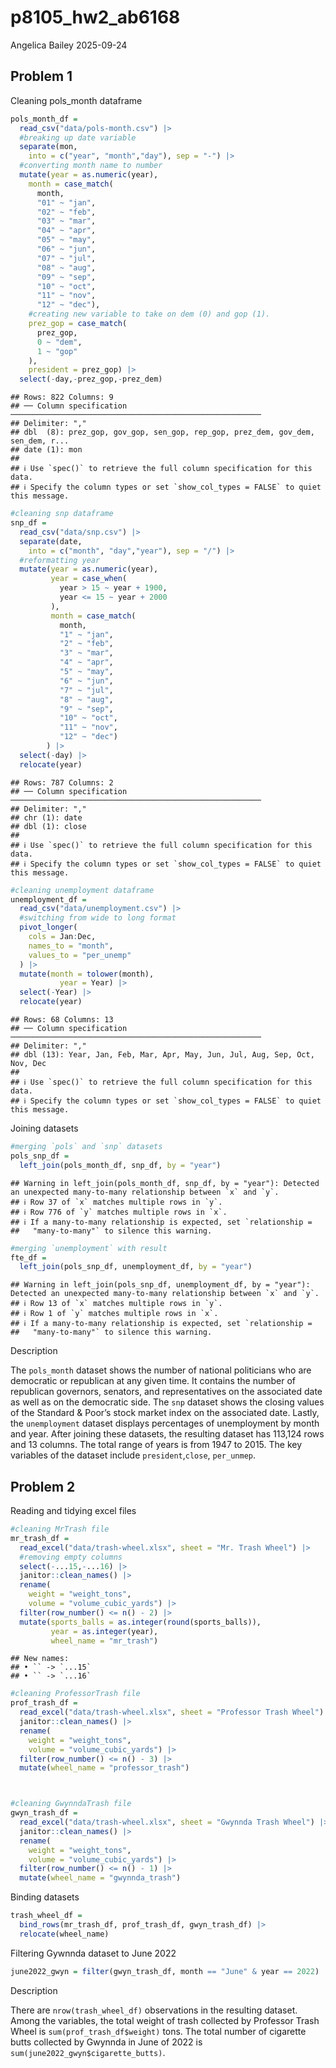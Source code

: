 p8105_hw2_ab6168
================
Angelica Bailey
2025-09-24

## Problem 1

Cleaning pols_month dataframe

``` r
pols_month_df = 
  read_csv("data/pols-month.csv") |> 
  #breaking up date variable
  separate(mon,
    into = c("year", "month","day"), sep = "-") |> 
  #converting month name to number
  mutate(year = as.numeric(year),
    month = case_match(
      month,
      "01" ~ "jan",
      "02" ~ "feb",
      "03" ~ "mar",
      "04" ~ "apr",
      "05" ~ "may",
      "06" ~ "jun",
      "07" ~ "jul",
      "08" ~ "aug",
      "09" ~ "sep",
      "10" ~ "oct",
      "11" ~ "nov",
      "12" ~ "dec"),
    #creating new variable to take on dem (0) and gop (1).
    prez_gop = case_match(
      prez_gop,
      0 ~ "dem",
      1 ~ "gop"
    ),
    president = prez_gop) |> 
  select(-day,-prez_gop,-prez_dem)
```

    ## Rows: 822 Columns: 9
    ## ── Column specification ────────────────────────────────────────────────────────
    ## Delimiter: ","
    ## dbl  (8): prez_gop, gov_gop, sen_gop, rep_gop, prez_dem, gov_dem, sen_dem, r...
    ## date (1): mon
    ## 
    ## ℹ Use `spec()` to retrieve the full column specification for this data.
    ## ℹ Specify the column types or set `show_col_types = FALSE` to quiet this message.

``` r
#cleaning snp dataframe
snp_df = 
  read_csv("data/snp.csv") |> 
  separate(date,
    into = c("month", "day","year"), sep = "/") |> 
  #reformatting year
  mutate(year = as.numeric(year),
         year = case_when(
           year > 15 ~ year + 1900,
           year <= 15 ~ year + 2000
         ),
         month = case_match(
           month,
           "1" ~ "jan",
           "2" ~ "feb",
           "3" ~ "mar",
           "4" ~ "apr",
           "5" ~ "may",
           "6" ~ "jun",
           "7" ~ "jul",
           "8" ~ "aug",
           "9" ~ "sep",
           "10" ~ "oct",
           "11" ~ "nov",
           "12" ~ "dec")
        ) |> 
  select(-day) |> 
  relocate(year)
```

    ## Rows: 787 Columns: 2
    ## ── Column specification ────────────────────────────────────────────────────────
    ## Delimiter: ","
    ## chr (1): date
    ## dbl (1): close
    ## 
    ## ℹ Use `spec()` to retrieve the full column specification for this data.
    ## ℹ Specify the column types or set `show_col_types = FALSE` to quiet this message.

``` r
#cleaning unemployment dataframe
unemployment_df = 
  read_csv("data/unemployment.csv") |> 
  #switching from wide to long format
  pivot_longer(
    cols = Jan:Dec,
    names_to = "month",
    values_to = "per_unemp"
  ) |> 
  mutate(month = tolower(month), 
           year = Year) |> 
  select(-Year) |> 
  relocate(year)
```

    ## Rows: 68 Columns: 13
    ## ── Column specification ────────────────────────────────────────────────────────
    ## Delimiter: ","
    ## dbl (13): Year, Jan, Feb, Mar, Apr, May, Jun, Jul, Aug, Sep, Oct, Nov, Dec
    ## 
    ## ℹ Use `spec()` to retrieve the full column specification for this data.
    ## ℹ Specify the column types or set `show_col_types = FALSE` to quiet this message.

Joining datasets

``` r
#merging `pols` and `snp` datasets
pols_snp_df =
  left_join(pols_month_df, snp_df, by = "year") 
```

    ## Warning in left_join(pols_month_df, snp_df, by = "year"): Detected an unexpected many-to-many relationship between `x` and `y`.
    ## ℹ Row 37 of `x` matches multiple rows in `y`.
    ## ℹ Row 776 of `y` matches multiple rows in `x`.
    ## ℹ If a many-to-many relationship is expected, set `relationship =
    ##   "many-to-many"` to silence this warning.

``` r
#merging `unemployment` with result
fte_df =
  left_join(pols_snp_df, unemployment_df, by = "year")
```

    ## Warning in left_join(pols_snp_df, unemployment_df, by = "year"): Detected an unexpected many-to-many relationship between `x` and `y`.
    ## ℹ Row 13 of `x` matches multiple rows in `y`.
    ## ℹ Row 1 of `y` matches multiple rows in `x`.
    ## ℹ If a many-to-many relationship is expected, set `relationship =
    ##   "many-to-many"` to silence this warning.

Description

The `pols_month` dataset shows the number of national politicians who
are democratic or republican at any given time. It contains the number
of republican governors, senators, and representatives on the associated
date as well as on the democratic side. The `snp` dataset shows the
closing values of the Standard & Poor’s stock market index on the
associated date. Lastly, the `unemployment` dataset displays percentages
of unemployment by month and year. After joining these datasets, the
resulting dataset has 113,124 rows and 13 columns. The total range of
years is from 1947 to 2015. The key variables of the dataset include
`president`,`close`, `per_unmep`.

## Problem 2

Reading and tidying excel files

``` r
#cleaning MrTrash file
mr_trash_df = 
  read_excel("data/trash-wheel.xlsx", sheet = "Mr. Trash Wheel") |> 
  #removing empty columns
  select(-...15,-...16) |> 
  janitor::clean_names() |> 
  rename(
    weight = "weight_tons",
    volume = "volume_cubic_yards") |> 
  filter(row_number() <= n() - 2) |>
  mutate(sports_balls = as.integer(round(sports_balls)),
         year = as.integer(year),
         wheel_name = "mr_trash")
```

    ## New names:
    ## • `` -> `...15`
    ## • `` -> `...16`

``` r
#cleaning ProfessorTrash file  
prof_trash_df = 
  read_excel("data/trash-wheel.xlsx", sheet = "Professor Trash Wheel") |>
  janitor::clean_names() |> 
  rename(
    weight = "weight_tons",
    volume = "volume_cubic_yards") |> 
  filter(row_number() <= n() - 3) |> 
  mutate(wheel_name = "professor_trash")



#cleaning GwynndaTrash file
gwyn_trash_df =
  read_excel("data/trash-wheel.xlsx", sheet = "Gwynnda Trash Wheel") |> 
  janitor::clean_names() |> 
  rename(
    weight = "weight_tons",
    volume = "volume_cubic_yards") |> 
  filter(row_number() <= n() - 1) |> 
  mutate(wheel_name = "gwynnda_trash")
```

Binding datasets

``` r
trash_wheel_df =
  bind_rows(mr_trash_df, prof_trash_df, gwyn_trash_df) |> 
  relocate(wheel_name)
```

Filtering Gywnnda dataset to June 2022

``` r
june2022_gwyn = filter(gwyn_trash_df, month == "June" & year == 2022)
```

Description

There are `nrow(trash_wheel_df)` observations in the resulting dataset.
Among the variables, the total weight of trash collected by Professor
Trash Wheel is `sum(prof_trash_df$weight)` tons. The total number of
cigarette butts collected by Gwynnda in June of 2022 is
`sum(june2022_gwyn$cigarette_butts)`.
